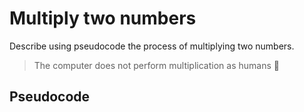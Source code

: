 # Multiply two numbers

Describe using pseudocode the process of multiplying two numbers.

> The computer does not perform multiplication as humans 🤖

## Pseudocode

